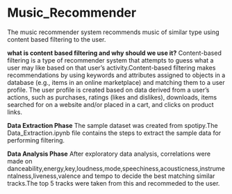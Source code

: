 # Music_Recommender
The music recommender system recommends music of similar type using content based filtering to the user.

**what is content based filtering and why should we use it?**
Content-based filtering is a type of recommender system that attempts to guess what a user may like based on that user’s activity.Content-based filtering makes recommendations by using keywords and attributes assigned to objects in a database (e.g., items in an online marketplace) and matching them to a user profile. The user profile is created based on data derived from a user’s actions, such as purchases, ratings (likes and dislikes), downloads, items searched for on a website and/or placed in a cart, and clicks on product links.

**Data Extraction Phase**
The sample dataset was created from spotipy.The Data_Extraction.ipynb file contains the steps to extract the sample data for performing filtering.

**Data Analysis Phase**
After exploratory data analysis, correlations were made on danceability,energy,key,loudness,mode,speechiness,acousticness,instrumentalness,liveness,valence and tempo to decide the best matching similar tracks.The top 5 tracks were taken from this and recommeded to the user.
